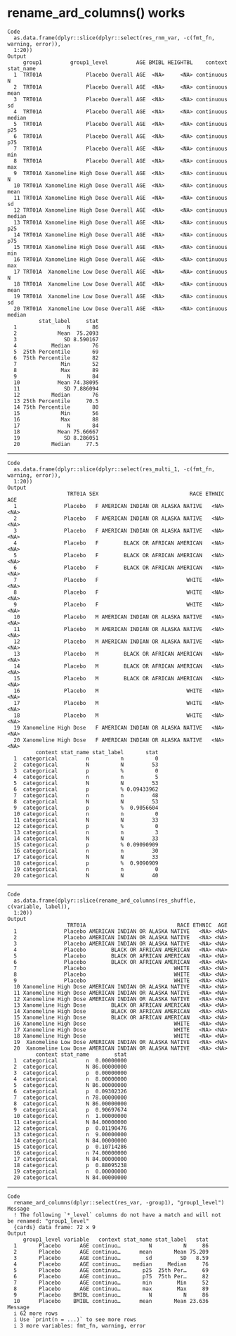 # rename_ard_columns() works

    Code
      as.data.frame(dplyr::slice(dplyr::select(res_rnm_var, -c(fmt_fn, warning, error)),
      1:20))
    Output
         group1         group1_level         AGE BMIBL HEIGHTBL    context stat_name
      1  TRT01A              Placebo Overall AGE  <NA>     <NA> continuous         N
      2  TRT01A              Placebo Overall AGE  <NA>     <NA> continuous      mean
      3  TRT01A              Placebo Overall AGE  <NA>     <NA> continuous        sd
      4  TRT01A              Placebo Overall AGE  <NA>     <NA> continuous    median
      5  TRT01A              Placebo Overall AGE  <NA>     <NA> continuous       p25
      6  TRT01A              Placebo Overall AGE  <NA>     <NA> continuous       p75
      7  TRT01A              Placebo Overall AGE  <NA>     <NA> continuous       min
      8  TRT01A              Placebo Overall AGE  <NA>     <NA> continuous       max
      9  TRT01A Xanomeline High Dose Overall AGE  <NA>     <NA> continuous         N
      10 TRT01A Xanomeline High Dose Overall AGE  <NA>     <NA> continuous      mean
      11 TRT01A Xanomeline High Dose Overall AGE  <NA>     <NA> continuous        sd
      12 TRT01A Xanomeline High Dose Overall AGE  <NA>     <NA> continuous    median
      13 TRT01A Xanomeline High Dose Overall AGE  <NA>     <NA> continuous       p25
      14 TRT01A Xanomeline High Dose Overall AGE  <NA>     <NA> continuous       p75
      15 TRT01A Xanomeline High Dose Overall AGE  <NA>     <NA> continuous       min
      16 TRT01A Xanomeline High Dose Overall AGE  <NA>     <NA> continuous       max
      17 TRT01A  Xanomeline Low Dose Overall AGE  <NA>     <NA> continuous         N
      18 TRT01A  Xanomeline Low Dose Overall AGE  <NA>     <NA> continuous      mean
      19 TRT01A  Xanomeline Low Dose Overall AGE  <NA>     <NA> continuous        sd
      20 TRT01A  Xanomeline Low Dose Overall AGE  <NA>     <NA> continuous    median
              stat_label     stat
      1                N       86
      2             Mean  75.2093
      3               SD 8.590167
      4           Median       76
      5  25th Percentile       69
      6  75th Percentile       82
      7              Min       52
      8              Max       89
      9                N       84
      10            Mean 74.38095
      11              SD 7.886094
      12          Median       76
      13 25th Percentile     70.5
      14 75th Percentile       80
      15             Min       56
      16             Max       88
      17               N       84
      18            Mean 75.66667
      19              SD 8.286051
      20          Median     77.5

---

    Code
      as.data.frame(dplyr::slice(dplyr::select(res_multi_1, -c(fmt_fn, warning, error)),
      1:20))
    Output
                       TRT01A SEX                             RACE ETHNIC  AGE
      1               Placebo   F AMERICAN INDIAN OR ALASKA NATIVE   <NA> <NA>
      2               Placebo   F AMERICAN INDIAN OR ALASKA NATIVE   <NA> <NA>
      3               Placebo   F AMERICAN INDIAN OR ALASKA NATIVE   <NA> <NA>
      4               Placebo   F        BLACK OR AFRICAN AMERICAN   <NA> <NA>
      5               Placebo   F        BLACK OR AFRICAN AMERICAN   <NA> <NA>
      6               Placebo   F        BLACK OR AFRICAN AMERICAN   <NA> <NA>
      7               Placebo   F                            WHITE   <NA> <NA>
      8               Placebo   F                            WHITE   <NA> <NA>
      9               Placebo   F                            WHITE   <NA> <NA>
      10              Placebo   M AMERICAN INDIAN OR ALASKA NATIVE   <NA> <NA>
      11              Placebo   M AMERICAN INDIAN OR ALASKA NATIVE   <NA> <NA>
      12              Placebo   M AMERICAN INDIAN OR ALASKA NATIVE   <NA> <NA>
      13              Placebo   M        BLACK OR AFRICAN AMERICAN   <NA> <NA>
      14              Placebo   M        BLACK OR AFRICAN AMERICAN   <NA> <NA>
      15              Placebo   M        BLACK OR AFRICAN AMERICAN   <NA> <NA>
      16              Placebo   M                            WHITE   <NA> <NA>
      17              Placebo   M                            WHITE   <NA> <NA>
      18              Placebo   M                            WHITE   <NA> <NA>
      19 Xanomeline High Dose   F AMERICAN INDIAN OR ALASKA NATIVE   <NA> <NA>
      20 Xanomeline High Dose   F AMERICAN INDIAN OR ALASKA NATIVE   <NA> <NA>
             context stat_name stat_label       stat
      1  categorical         n          n          0
      2  categorical         N          N         53
      3  categorical         p          %          0
      4  categorical         n          n          5
      5  categorical         N          N         53
      6  categorical         p          % 0.09433962
      7  categorical         n          n         48
      8  categorical         N          N         53
      9  categorical         p          %  0.9056604
      10 categorical         n          n          0
      11 categorical         N          N         33
      12 categorical         p          %          0
      13 categorical         n          n          3
      14 categorical         N          N         33
      15 categorical         p          % 0.09090909
      16 categorical         n          n         30
      17 categorical         N          N         33
      18 categorical         p          %  0.9090909
      19 categorical         n          n          0
      20 categorical         N          N         40

---

    Code
      as.data.frame(dplyr::slice(rename_ard_columns(res_shuffle, c(variable, label)),
      1:20))
    Output
                       TRT01A                             RACE ETHNIC  AGE
      1               Placebo AMERICAN INDIAN OR ALASKA NATIVE   <NA> <NA>
      2               Placebo AMERICAN INDIAN OR ALASKA NATIVE   <NA> <NA>
      3               Placebo AMERICAN INDIAN OR ALASKA NATIVE   <NA> <NA>
      4               Placebo        BLACK OR AFRICAN AMERICAN   <NA> <NA>
      5               Placebo        BLACK OR AFRICAN AMERICAN   <NA> <NA>
      6               Placebo        BLACK OR AFRICAN AMERICAN   <NA> <NA>
      7               Placebo                            WHITE   <NA> <NA>
      8               Placebo                            WHITE   <NA> <NA>
      9               Placebo                            WHITE   <NA> <NA>
      10 Xanomeline High Dose AMERICAN INDIAN OR ALASKA NATIVE   <NA> <NA>
      11 Xanomeline High Dose AMERICAN INDIAN OR ALASKA NATIVE   <NA> <NA>
      12 Xanomeline High Dose AMERICAN INDIAN OR ALASKA NATIVE   <NA> <NA>
      13 Xanomeline High Dose        BLACK OR AFRICAN AMERICAN   <NA> <NA>
      14 Xanomeline High Dose        BLACK OR AFRICAN AMERICAN   <NA> <NA>
      15 Xanomeline High Dose        BLACK OR AFRICAN AMERICAN   <NA> <NA>
      16 Xanomeline High Dose                            WHITE   <NA> <NA>
      17 Xanomeline High Dose                            WHITE   <NA> <NA>
      18 Xanomeline High Dose                            WHITE   <NA> <NA>
      19  Xanomeline Low Dose AMERICAN INDIAN OR ALASKA NATIVE   <NA> <NA>
      20  Xanomeline Low Dose AMERICAN INDIAN OR ALASKA NATIVE   <NA> <NA>
             context stat_name        stat
      1  categorical         n  0.00000000
      2  categorical         N 86.00000000
      3  categorical         p  0.00000000
      4  categorical         n  8.00000000
      5  categorical         N 86.00000000
      6  categorical         p  0.09302326
      7  categorical         n 78.00000000
      8  categorical         N 86.00000000
      9  categorical         p  0.90697674
      10 categorical         n  1.00000000
      11 categorical         N 84.00000000
      12 categorical         p  0.01190476
      13 categorical         n  9.00000000
      14 categorical         N 84.00000000
      15 categorical         p  0.10714286
      16 categorical         n 74.00000000
      17 categorical         N 84.00000000
      18 categorical         p  0.88095238
      19 categorical         n  0.00000000
      20 categorical         N 84.00000000

---

    Code
      rename_ard_columns(dplyr::select(res_var, -group1), "group1_level")
    Message
      ! The following `*_level` columns do not have a match and will not be renamed: "group1_level"
      {cards} data frame: 72 x 9
    Output
         group1_level variable   context stat_name stat_label   stat
      1       Placebo      AGE continuo…         N          N     86
      2       Placebo      AGE continuo…      mean       Mean 75.209
      3       Placebo      AGE continuo…        sd         SD   8.59
      4       Placebo      AGE continuo…    median     Median     76
      5       Placebo      AGE continuo…       p25  25th Per…     69
      6       Placebo      AGE continuo…       p75  75th Per…     82
      7       Placebo      AGE continuo…       min        Min     52
      8       Placebo      AGE continuo…       max        Max     89
      9       Placebo    BMIBL continuo…         N          N     86
      10      Placebo    BMIBL continuo…      mean       Mean 23.636
    Message
      i 62 more rows
      i Use `print(n = ...)` to see more rows
      i 3 more variables: fmt_fn, warning, error

